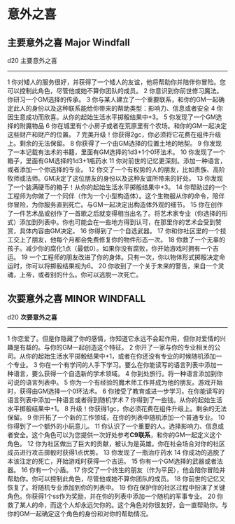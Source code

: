 # 意外之喜

## **主要意外之喜 Major Windfall**

  d20   主要意外之喜
  ----- ------------------------------------------------------------------------------------------------------------------------------------------------------------------------------
  1     你对矮人的服务很好，并获得了一个矮人的友谊，他将帮助你并陪伴你冒险。您可以控制此角色，尽管他或她不算你团队的成员。
  2     你意识到你前世修习魔法。你研习一个GM选择的传承。
  3     你与某人建立了一个重要联系，和你的GM一起确定此人的身份以及这种联系能给你带来的帮助类型：影响力、信息或者安全
  4     你因生意成功而欣喜。从你的起始生活水平掷骰结果中+3。
  5     你发现了一个GM选择的附魔物品
  6     你在城里有个小房子或者在荒原里有个农场。和你的GM一起决定这些财产和财产的位置。
  7     完美升级！你获得2gc，你必须将它花费在组件升级上。剩余的无法保留。
  8     你获得了一个由GM选择的位置土地的地契。
  9     你发现了一本记载有法术的书籍，里面有GM选择的1d3+1个0环法术。
  10    你发现了一个箱子，里面有GM选择的1d3+1瓶药水
  11    你对前世的记忆更深刻。添加一种语言，或者添加一个你选择的专业。
  12    你交了一个有权势的人的朋友，比如贵族、高阶牧师或法师。GM决定了这位朋友的身份以及这种友谊所带来的好处。
  13    你发现了一个装满硬币的箱子！从你的起始生活水平掷骰结果中+3。
  14    你帮助过的一个工程师为你做了一个同伴（作为一个小型构造体）。这个生物服从你的命令，陪伴你冒险，为你服务直到死亡。与GM一起决定出构造体外观的细节。
  15    你在创作了一件艺术品或创作了一首歌之后就变得相当出名了。将艺术家专业（你选择的形式）添加到列表中。你也可能会在一些地方得到认可，在那里你的艺术会受到赞赏，具体内容由GM决定。
  16    你得到了一个自选武器。
  17    你和你社区里的一个技工交上了朋友，他每个月都会免费修复你的物件形态一次。
  18    你救了一个无辜的孩子。减少你的腐化1点（最低0）。如果你没有腐败，你开始游戏时拥有一个吉运。
  19    一个工程师的朋友改进了你的身体。只有一次，你以物体形式掷骰决定命运时，你可以将掷骰结果视为6。
  20    你收到了一个关于未来的警告，来自一个灵魂，上帝，或者别的什么。你可以逃脱一次死亡。

## **次要意外之喜 MINOR WINDFALL**

  d20   **次要意外之喜**
  ----- --------------------------------------------------------------------------------------------------------------------------
  1     你恋爱了。但是你隐藏了你的感情，你知道它永远不会起作用，但你对爱情的兴趣是有益的。与你的GM一起创造这个特征。
  2     你开了一家与你的专业相关的公司。从你的起始生活水平掷骰结果中+1，或者在你还没有专业的时候随机添加一个专业。
  3     你在一个有学问的人手下学习。要么在你能读写的语言列表中添加一种语言，要么获得一个自选新的学术领域。
  4     你到处旅行。将一种语言添加到你可说的语言列表中。
  5     你为一个有经验的魔术师工作并成为他的朋友。游戏开始时，获得由GM选择一个0环法术。
  6     你接受了教育或进一步学习。在你能读写的语言列表中添加一种语言或者得到随机学术
  7     你得到了一些钱。从你的起始生活水平掷骰结果中+1。
  8     升级！你获得1gc，你必须花费在组件升级上。剩余的无法保留。
  9     你开拓了一个新的工作领域，在你的列表中随机添加一个普通专业。
  10    你得到了一个额外的小玩意儿。
  11    你认识了一个重要的人。选择影响力、信息或者安全。这个角色可以为您提供一次好处参考**C9联系**，和你的GM一起定义这个角色。
  12    你为社区做出了巨大的贡献，被认为是英雄。你在社会场合对你的社区成员进行攻击掷骰时获得1点优势。
  13    你发现了一瓶治疗药水
  14    你成功的逃脱了本该注定的死亡，开始游戏时获得一个吉运。
  15    你有一个GM选择的武器或者法器。
  16    你有一个小盾。
  17    你交了一个终生的朋友（作为平民），他会陪你冒险并帮助你。你可以控制此角色，尽管他或她不算你团队的成员。
  18    你前世的记忆又恢复了。将随机专业添加到你的列表中。
  19    你在保护你的社区过程中扮演了关键角色。你获得1个ss作为奖励，并在你的列表中添加一个随机的军事专业。
  20    你救了某人的命，而这个人却永远欠你的。这个角色对你很友好，会一直帮助你。与你的GM一起确定这个角色的身份和对你的帮助情况。
